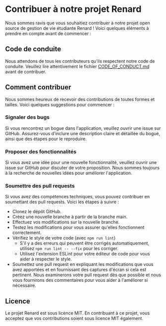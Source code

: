 # Contribuer à notre projet Renard

Nous sommes ravis que vous souhaitiez contribuer à notre projet open source de gestion de vie étudiante Renard ! Voici quelques éléments à prendre en compte avant de commencer :

## Code de conduite

Nous attendons de tous les contributeurs qu'ils respectent notre code de conduite. Veuillez lire attentivement le fichier [CODE_OF_CONDUCT.md](https://github.com/RenardApp/Renard/blob/development/CODE_OF_CONDUCT.md) avant de contribuer.

## Comment contribuer

Nous sommes heureux de recevoir des contributions de toutes formes et tailles. Voici quelques suggestions pour commencer :

### Signaler des bugs

Si vous rencontrez un bogue dans l'application, veuillez ouvrir une issue sur GitHub. Assurez-vous d'inclure une description claire et détaillée du bogue, ainsi que des étapes pour le reproduire.

### Proposer des fonctionnalités

Si vous avez une idée pour une nouvelle fonctionnalité, veuillez ouvrir une issue sur GitHub pour discuter de votre proposition. Nous sommes toujours à la recherche de nouvelles idées pour améliorer l'application.

### Soumettre des pull requests

Si vous avez des compétences techniques, vous pouvez contribuer en soumettant des pull requests. Voici les étapes à suivre :

- Clonez le dépôt GitHub.
- Créez une nouvelle branche à partir de la branche main.
- Effectuez vos modifications sur la nouvelle branche.
- Testez les modifications pour vous assurer qu'elles fonctionnent correctement.
- Vérifiez le style de votre code (avec `npm run lint`)
  - S'il y a des erreurs qui peuvent être corrigés automatiquement, utilisez `npm run lint -- --fix` pour les corriger.
  - Utilisez l'extension ESLint pour votre éditeur de code pour vous aider à respecter le style.
- Soumettez une pull request en expliquant les modifications que vous avez apportées et en fournissant des captures d'écran si cela est pertinent.
  Nous examinerons votre pull request dès que possible et nous vous fournirons des commentaires pour vous aider à l'améliorer si nécessaire.

## Licence

Le projet Renard est sous licence MIT. En contribuant à ce projet, vous acceptez que vos contributions soient sous licence MIT également.
